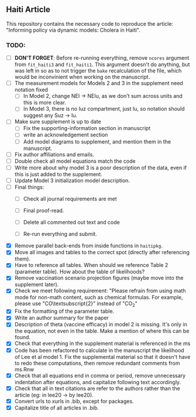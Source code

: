 ## Haiti Article

This repository contains the necessary code to reproduce the article: "Informing policy via dynamic models: Cholera in Haiti". 

### TODO: 

- [ ] **DON'T FORGET**: Before re-running everything, remove `ncores` argument from `fit_haiti3` and `fit_haiti1`. This argument doesn't do anything, but was left in so as to not trigger the `bake` recalculation of the file, which would be inconvinient when working on the manuscript. 
- [ ] The measurement models for Models 2 and 3 in the supplement need notation fixed
   - [ ] In Model 2, change NEI -> NEIu, as we don't sum across units and this is more clear. 
   - [ ] In Model 3, there is no Iuz compartment, just Iu, so notation should suggest any Suz -> Iu.
- [ ] Make sure supplement is up to date 
   - [ ] Fix the supporting-information section in manuscript 
   - [ ] write an acknowledgement section 
   - [ ] Add model diagrams to supplement, and mention them in the manuscript. 
- [ ] Fix author affiliations and emails. 
- [ ] Double check all model equations match the code 
- [ ] Write more about why model 3 is a poor description of the data, even if this is just added to the supplement. 
- [ ] Update Model 3 initialization model description. 
- [ ] Final things: 
   - [ ] Check all journal requirements are met
   - [ ] Final proof-read.
   - [ ] Delete all commented out text and code 
   - [ ] Re-run everything and submit. 


- [x] Remove parallel back-ends from inside functions in `haitipkg`. 
- [x] Move all images and tables to the correct spot (directly after referencing them).
- [x] Have to reference all tables. When should we reference Table 2 (parameter table). How about the table of likelihoods? 
- [x] Remove vaccination scenario projection figures (maybe move into the supplement later).
- [x] Check we meet following requirement: "Please refrain from using math mode for non-math content, such as chemical formulas. For example, please use "CO\textsubscript{2}" instead of "$\mathrm{CO}_2$"
- [x] Fix the formatting of the parameter table. 
- [x] Write an author summary for the paper 
- [x] Description of theta (vaccine efficacy) in model 2 is missing. It's only in the equation, not even in the table. Make a mention of where this can be found.
- [x] Check that everything in the supplement material is referenced in the ms
- [x] Code has been refactored to calculate in the manuscript the likelihood of Lee et al model 1. Fix the supplemental material so that it doesn't have to redo these computations, then remove redundant comments from ms.Rnw
- [x] Check that all equations end in comma or period, remove unnecessary indentation after equations, and capitalize following text accordingly. 
- [x] Check that all in text citations are refer to the authors rather than the article (eg: in lee20 -> by lee20). 
- [x] Convert urls to xurls in .bib, except for packages. 
- [x] Capitalize title of all articles in .bib.
